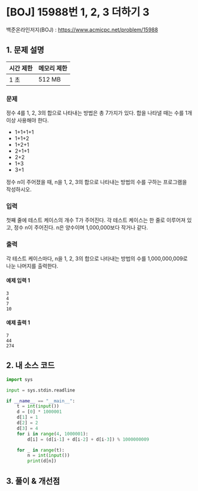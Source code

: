 # [BOJ] 15988번 1, 2, 3 더하기 3

백준온라인저지(BOJ) :  https://www.acmicpc.net/problem/15988


## 1. 문제 설명

| 시간 제한 | 메모리 제한 | 
| :-------- | :---------- |
| 1 초      | 512 MB      | 

### 문제

정수 4를 1, 2, 3의 합으로 나타내는 방법은 총 7가지가 있다. 합을 나타낼 때는 수를 1개 이상 사용해야 한다.

- 1+1+1+1
- 1+1+2
- 1+2+1
- 2+1+1
- 2+2
- 1+3
- 3+1

정수 n이 주어졌을 때, n을 1, 2, 3의 합으로 나타내는 방법의 수를 구하는 프로그램을 작성하시오.


### 입력

첫째 줄에 테스트 케이스의 개수 T가 주어진다. 각 테스트 케이스는 한 줄로 이루어져 있고, 정수 n이 주어진다. n은 양수이며 1,000,000보다 작거나 같다.

### 출력

각 테스트 케이스마다, n을 1, 2, 3의 합으로 나타내는 방법의 수를 1,000,000,009로 나눈 나머지를 출력한다.


#### 예제 입력 1

```
3
4
7
10
```

#### 예제 출력 1

```
7
44
274
```


## 2. 내 소스 코드

```python
import sys

input = sys.stdin.readline

if __name__ == "__main__":
    t = int(input())
    d = [0] * 1000001
    d[1] = 1
    d[2] = 2
    d[3] = 4
    for i in range(4, 1000001):
        d[i] = (d[i-1] + d[i-2] + d[i-3]) % 1000000009

    for _ in range(t):
        n = int(input())
        print(d[n])
```



## 3. 풀이 & 개선점

```python

```